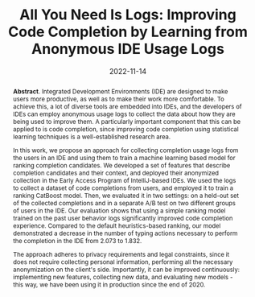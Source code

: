 ---
title: "All You Need Is Logs: Improving Code Completion by Learning from Anonymous IDE Usage Logs"
authors: '<i>Vitaliy Bibaev, Alexey Kalina, Vadim Lomshakov, Yaroslav Golubev, Alexander Bezzubov, Nikita Povarov, and Timofey Bryksin</i>'
status: "accepted"
collection: publications
permalink: /publication/2022-11-14-logs-for-code-completion
date: 2022-11-14
venue: "<b>ESEC/FSE'22</b>"
level: 'A*'
pdf: 'https://arxiv.org/abs/2205.10692'
counter_id: 'C42'
abstract: "<p><b>Abstract</b>. Integrated Development Environments (IDE) are designed to make users more productive, as well as to make their work more comfortable. To achieve this, a lot of diverse tools are embedded into IDEs, and the developers of IDEs can employ anonymous usage logs to collect the data about how they are being used to improve them. A particularly important component that this can be applied to is code completion, since improving code completion using statistical learning techniques is a well-established research area.</p><p>In this work, we propose an approach for collecting completion usage logs from the users in an IDE and using them to train a machine learning based model for ranking completion candidates. We developed a set of features that describe completion candidates and their context, and deployed their anonymized collection in the Early Access Program of IntelliJ-based IDEs. We used the logs to collect a dataset of code completions from users, and employed it to train a ranking CatBoost model. Then, we evaluated it in two settings: on a held-out set of the collected completions and in a separate A/B test on two different groups of users in the IDE. Our evaluation shows that using a simple ranking model trained on the past user behavior logs significantly improved code completion experience. Compared to the default heuristics-based ranking, our model demonstrated a decrease in the number of typing actions necessary to perform the completion in the IDE from 2.073 to 1.832.</p><p>The approach adheres to privacy requirements and legal constraints, since it does not require collecting personal information, performing all the necessary anonymization on the client's side. Importantly, it can be improved continuously: implementing new features, collecting new data, and evaluating new models - this way, we have been using it in production since the end of 2020.</p>"
---
